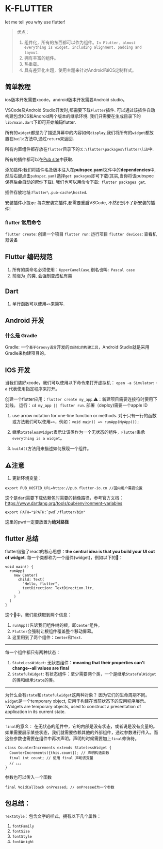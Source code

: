 # K-FLUTTER
let me tell you why use flutter!

> 优点：
> 1. 组件化，所有的东西都可以作为组件。`In Flutter, almost everything is widget, including alignment, padding and layout`.
> 2. 拥有丰富的组件。
> 3. 热重载。
> 4. 具有差异化主题，使用主题来针对Android和iOS定制样式。

## 简单教程

ios版本开发需要xcode，android版本开发需要Android studio。

VSCode及Android Studio开发时,都需要下载`Flutter`插件. 可以通过该插件自动构建包含IOS和Android两个版本的继承环境. 我们只需要在生成目录下的`lib/main.dart`下即可开始编码flutter.

所有的`widget`都是为了描述屏幕中的内容如何`display`,我们将所有的`widget`都放置在`build`方法中,通过`return`来返回.

所有内置组件都存放在`flutter`目录下的:`C:\flutter\packages\flutter\lib`中.

所有的插件都可以在[Pub site](https://pub.flutter-io.cn/flutter)中获取. 

添加插件:我们将插件名及版本注入在**pubspec.yaml**文件中的**dependencies**中, 然后右键点击`pubspec.yaml`选择`get packages`即可下载(其实,当你将该pubspec保存后会自动的帮你下载). 我们也可以用命令下载:` flutter packages get`.

插件存放地址:`flutter\.pub-cache\hosted`.

安装插件小提示: 每次安装完插件,都需要重启VSCode, 不然识别不了新安装的插件!

### flutter 常用命令

`flutter create`: 创建一个项目
`flutter run`: 运行项目
`flutter devices`: 查看机器设备

## Flutter 编码规范

1. 所有的类命名必须使用：`UpperCamelCase`,别名也叫:` Pascal case`
2. 前缀为`_`的类, 会强制变成私有类

## Dart

1. 单行函数可以使用`=>`来简写.

## Android 开发

### 什么是 Gradle

Gradle: 一个`基于Groovy语言`开发的`自动化的构建工具`，Android Studio就是采用Gradle来构建项目的。




## IOS 开发

当我们装好xcode，我们可以使用以下命令来打开虚拟机：
`open -a Simulator`: -a 代表使用指定程序来打开。

创建一个flutter应用：`flutter create my_app`.⚠️：新建项目需要连接符时要用下划线。
运行：`cd my_app || flutter run`.
部署（deploy)需要一个apple ID


1. use arrow notation for one-line function or methods.
对于只有一行的函数或方法我们可以使用`=>`，例如：`void main() => runApp(MyApp());`

2. 继承`StatelessWidget`表示让该类作为一个无状态的组件，`Flutter`秉承`everything is a widget`。

3. `build()`方法用来描述如何展现一个组件。

## ⚠注意️
1. 更新环境变量：
```
export PUB_HOSTED_URL=https://pub.flutter-io.cn //国内用户需要设置
```
这个是dart需要下载依赖包时需要的镜像路径，参考官方文档：https://www.dartlang.org/tools/pub/environment-variables

```
export PATH="$PATH:`pwd`/flutter/bin"
```
这里的pwd一定要放置为**绝对路径**


## flutter 总结

flutter借鉴了react的核心思想：**the central idea is that you build your UI out of widget**.
每一个类都称为一个组件(widget)，例如以下的🌰：
```
void main() {
  runApp(
    new Center(
      child: Text(
        "Hello, flutter",
        textDirection: TextDirection.ltr,
      )
    )
  )
}
```
这个🌰中，我们能获取到两个信息：
1. `runApp()`告诉我们组件树的根，即`Center`组件。
2. `Flutter`会强制让根组件覆盖整个移动屏幕。
2. 这里用到了两个组件：`Center`和`Text`.

---

每一个组件都只有两种状态：
1. `StateLessWidget`: 
无状态组件：**meaning that their properties can't change--all values are final**
2. `StatefulWidget`: 
有状态组件：至少需要两个类，一个是继承`StatefulWidget`的类和继承`State`的类。

---

为什么会有`state`和`statefulwidget`这两种对象？
因为它们的生命周期不同。`widget`是一个temporary object, 它用于构建在当前状态下的应用程序展示。
`Widgets are temporary objects, used to construct a presentation of application in its current state.

---

`final`的意义：
在无状态的组件中，它的内部是没有状态，或者说是没有变量的。如果需要展示某些状态，我们就需要依赖其他的外部组件，通过参数进行传入。而这些参数也需要在组件中再次声明，声明的时候需要加上`final`修饰符。
```
class CounterIncrements extends StatelessWidget {
  CounterIncrements({this.count}); // 声明构造函数
  final int count; // 使用 final 声明该变量
  // 。。。
}
``` 
参数也可以传入一个函数
```
final VoidCallback onPressed; // onPressed为一个参数
```


## 包总结：
`TextStyle`：包含文字的样式，拥有以下几个属性：
1. `fontFamily`
2. `fontSize`
3. `fontStyle`
4. `fontWeight`

